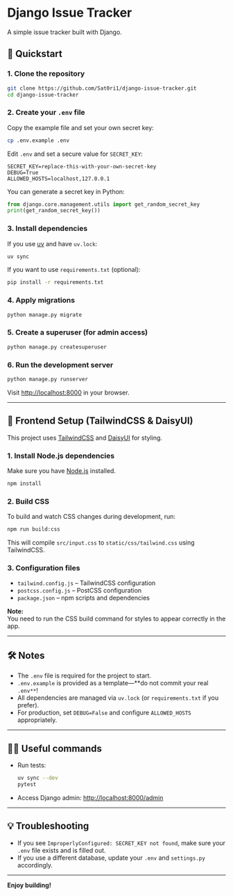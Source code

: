 # Django Issue Tracker

A simple issue tracker built with Django.

## 🚀 Quickstart

### 1. Clone the repository

```sh
git clone https://github.com/Sat0ri1/django-issue-tracker.git
cd django-issue-tracker
```

### 2. Create your `.env` file

Copy the example file and set your own secret key:

```sh
cp .env.example .env
```

Edit `.env` and set a secure value for `SECRET_KEY`:

```
SECRET_KEY=replace-this-with-your-own-secret-key
DEBUG=True
ALLOWED_HOSTS=localhost,127.0.0.1
```

You can generate a secret key in Python:

```python
from django.core.management.utils import get_random_secret_key
print(get_random_secret_key())
```

### 3. Install dependencies

If you use [uv](https://github.com/astral-sh/uv) and have `uv.lock`:

```sh
uv sync
```

If you want to use `requirements.txt` (optional):

```sh
pip install -r requirements.txt
```

### 4. Apply migrations

```sh
python manage.py migrate
```

### 5. Create a superuser (for admin access)

```sh
python manage.py createsuperuser
```

### 6. Run the development server

```sh
python manage.py runserver
```

Visit [http://localhost:8000](http://localhost:8000) in your browser.

---

## 🎨 Frontend Setup (TailwindCSS & DaisyUI)

This project uses [TailwindCSS](https://tailwindcss.com/) and [DaisyUI](https://daisyui.com/) for styling.

### 1. Install Node.js dependencies

Make sure you have [Node.js](https://nodejs.org/) installed.

```sh
npm install
```

### 2. Build CSS

To build and watch CSS changes during development, run:

```sh
npm run build:css
```

This will compile `src/input.css` to `static/css/tailwind.css` using TailwindCSS.

### 3. Configuration files

- `tailwind.config.js` – TailwindCSS configuration
- `postcss.config.js` – PostCSS configuration
- `package.json` – npm scripts and dependencies

**Note:**  
You need to run the CSS build command for styles to appear correctly in the app.

---

## 🛠️ Notes

- The `.env` file is required for the project to start.  
- `.env.example` is provided as a template—**do not commit your real `.env**`!
- All dependencies are managed via `uv.lock` (or `requirements.txt` if you prefer).
- For production, set `DEBUG=False` and configure `ALLOWED_HOSTS` appropriately.

---

## 🧑‍💻 Useful commands

- Run tests:
  ```sh
  uv sync --dev
  pytest
  ```
- Access Django admin: [http://localhost:8000/admin](http://localhost:8000/admin)

---

## 💡 Troubleshooting

- If you see `ImproperlyConfigured: SECRET_KEY not found`, make sure your `.env` file exists and is filled out.
- If you use a different database, update your `.env` and `settings.py` accordingly.

---

**Enjoy building!**
